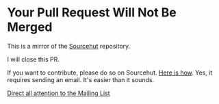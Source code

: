 # Your Pull Request Will Not Be Merged

This is a mirror of the [Sourcehut](https://git.sr.ht/~emneo/liskvork-ai-templates) repository.

I will close this PR.

If you want to contribute, please do so on Sourcehut.
[Here is how](https://git-send-email.io).
Yes, it requires sending an email. 
It's easier than it sounds.

[Direct all attention to the Mailing List](https://lists.sr.ht/~emneo/liskvork-devel)
